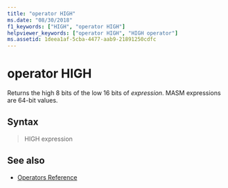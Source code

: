 ```yaml
---
title: "operator HIGH"
ms.date: "08/30/2018"
f1_keywords: ["HIGH", "operator HIGH"]
helpviewer_keywords: ["operator HIGH", "HIGH operator"]
ms.assetid: 1deea1af-5cba-4477-aab9-21891250cdfc
---
```

# operator HIGH

Returns the high 8 bits of the low 16 bits of *expression*. MASM expressions are 64-bit values.

## Syntax

> HIGH expression

## See also

- [Operators Reference](../../assembler/masm/operators-reference.md)
